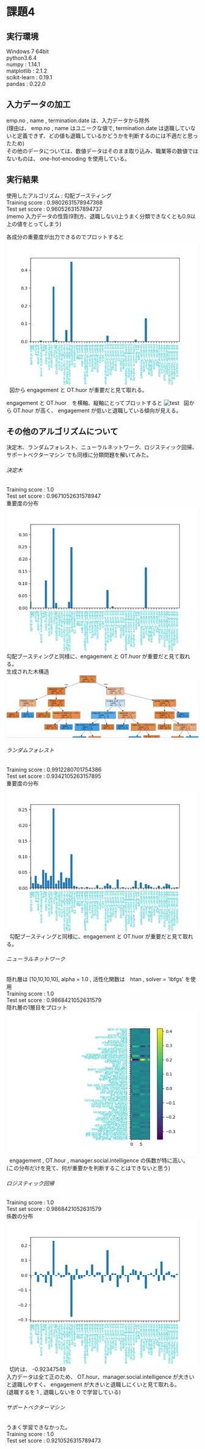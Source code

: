 # 課題4

## 実行環境
Windows 7 64bit  
python3.6.4  
numpy :  1.14.1  
matplotlib :  2.1.2  
scikit-learn :  0.19.1  
pandas :  0.22.0  

## 入力データの加工
emp.no , name , termination.date は、入力データから除外  
(理由は、 emp.no , name はユニークな値で, termination.date は退職していないと定義できず、どの値も退職しているかどうかを判断するのには不適だと思ったため)  
その他のデータについては、数値データはそのまま取り込み、職業等の数値ではないものは、 one-hot-encoding を使用している。

## 実行結果
使用したアルゴリズム : 勾配ブースティング  
Training score :  0.9802631578947368  
Test set score :  0.9605263157894737  
(memo 入力データの性質(9割方、退職しない)上うまく分類できなくとも0.9以上の値をとってしまう)

各成分の重要度が出力できるのでプロットすると  
![勾配ブースティング](png/GradBoost.PNG)  
図から engagement と OT.huor が重要だと見て取れる。

engagement と OT.huor　を横軸、縦軸にとってプロットすると
![test](png/test.PNG)  
図から OT.hour が高く、 engagement が低いと退職している傾向が見える。


## その他のアルゴリズムについて
決定木、ランダムフォレスト、ニューラルネットワーク、ロジスティック回帰、サポートベクターマシン でも同様に分類問題を解いてみた。

###### 決定木  
Training score :  1.0  
Test set score :  0.9671052631578947  
重要度の分布  
![DecTree](png/DecTree.PNG)
勾配ブースティングと同様に、engagement と OT.huor が重要だと見て取れる。  
生成された木構造  
![DecTree](png/DecTree2.PNG)


###### ランダムフォレスト  
Training score :  0.9912280701754386  
Test set score :  0.9342105263157895  
重要度の分布  
![RandForest](png/RandForest.PNG)  
勾配ブースティングと同様に、engagement と OT.huor が重要だと見て取れる。

###### ニューラルネットワーク  
隠れ層は [10,10,10,10], alpha = 1.0 , 活性化関数は　htan , solver = 'lbfgs' を使用  
Training score :  1.0  
Test set score :  0.9868421052631579  
隠れ層の1層目をプロット  
![MPL](png/MPL.PNG)  
engagement , OT.hour , manager.social.intelligence の係数が特に高い。  
(この分布だけを見て、何が重要かを判断することはできないと思う)

###### ロジスティック回帰  
Training score :  1.0  
Test set score :  0.9868421052631579  
係数の分布  
![Logistic](png/Logistic.PNG)  
切片は、 -0.92347549  
入力データは全て正のため、 OT.hour、manager.social.intelligence が大きいと退職しやすく、 engagement が大きいと退職しにくいと見て取れる。  
(退職するを 1 , 退職しないを 0 で学習している)

###### サポートベクターマシン
うまく学習できなかった。  
Training score :  1.0  
Test set score :  0.9210526315789473  
